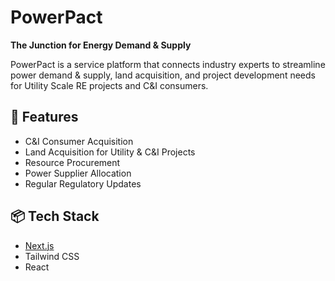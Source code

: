 # PowerPact

**The Junction for Energy Demand & Supply**

PowerPact is a service platform that connects industry experts to streamline power demand & supply, land acquisition, and project development needs for Utility Scale RE projects and C&I consumers.

## 🚀 Features
- C&I Consumer Acquisition
- Land Acquisition for Utility & C&I Projects
- Resource Procurement
- Power Supplier Allocation
- Regular Regulatory Updates

## 📦 Tech Stack
- [Next.js](https://nextjs.org/)
- Tailwind CSS
- React



